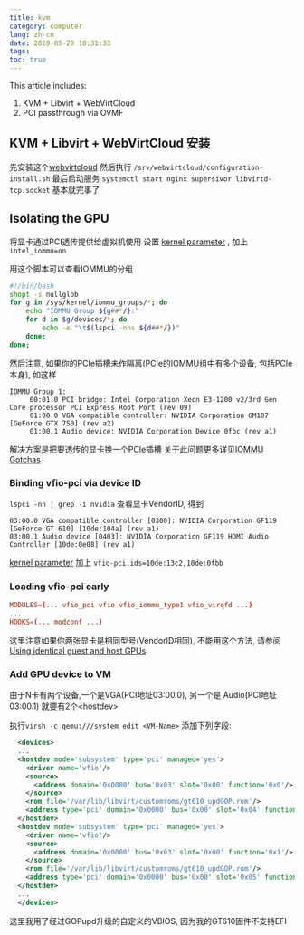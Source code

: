 ```yaml
---
title: kvm
category: computer
lang: zh-cn
date: 2020-05-20 10:31:33
tags:
toc: true
---
```


This article includes:
1. KVM + Libvirt + WebVirtCloud
2. PCI passthrough via OVMF

<!-- more -->

## KVM + Libvirt + WebVirtCloud 安装

先安装这个[webvirtcloud](https://github.com/magic0whi/aur-webvirtcloud-git)
然后执行 `/srv/webvirtcloud/configuration-install.sh`
最后启动服务 `systemctl start nginx supersivor libvirtd-tcp.socket`
基本就完事了

## Isolating the GPU

将显卡通过PCI透传提供给虚拟机使用
设置 [kernel parameter](https://wiki.archlinux.org/index.php/Kernel_parameter) , 加上 `intel_iommu=on`

用这个脚本可以查看IOMMU的分组
```bash check-iommu.sh
#!/bin/bash
shopt -s nullglob
for g in /sys/kernel/iommu_groups/*; do
    echo "IOMMU Group ${g##*/}:"
    for d in $g/devices/*; do
        echo -e "\t$(lspci -nns ${d##*/})"
    done;
done;
```

然后注意, 如果你的PCIe插槽未作隔离(PCIe的IOMMU组中有多个设备, 包括PCIe本身), 如这样
```
IOMMU Group 1:
	 00:01.0 PCI bridge: Intel Corporation Xeon E3-1200 v2/3rd Gen Core processor PCI Express Root Port (rev 09)
	 01:00.0 VGA compatible controller: NVIDIA Corporation GM107 [GeForce GTX 750] (rev a2)
	 01:00.1 Audio device: NVIDIA Corporation Device 0fbc (rev a1)
```
解决方案是把要透传的显卡换一个PCIe插槽
关于此问题更多详见[IOMMU Gotchas](https://wiki.archlinux.org/index.php/PCI_passthrough_via_OVMF#Gotchas)


### Binding vfio-pci via device ID

`lspci -nn | grep -i nvidia` 查看显卡VendorID, 得到
```
03:00.0 VGA compatible controller [0300]: NVIDIA Corporation GF119 [GeForce GT 610] [10de:104a] (rev a1)
03:00.1 Audio device [0403]: NVIDIA Corporation GF119 HDMI Audio Controller [10de:0e08] (rev a1)
```

[kernel parameter](https://wiki.archlinux.org/index.php/Kernel_parameter) 加上 `vfio-pci.ids=10de:13c2,10de:0fbb`

### Loading vfio-pci early

```conf /etc/mkinitcpio.conf
MODULES=(... vfio_pci vfio vfio_iommu_type1 vfio_virqfd ...)
...
HOOKS=(... modconf ...)
```

这里注意如果你两张显卡是相同型号(VendorID相同), 不能用这个方法, 请参阅[Using identical guest and host GPUs](https://wiki.archlinux.org/index.php/PCI_passthrough_via_OVMF#Using_identical_guest_and_host_GPUs)

### Add GPU device to VM

由于N卡有两个设备,一个是VGA(PCI地址03:00.0), 另一个是 Audio(PCI地址03:00.1)
就要有2个\<hostdev\>


执行`virsh -c qemu:///system edit <VM-Name>` 添加下列字段:
```xml
  <devices>
  ...
  <hostdev mode='subsystem' type='pci' managed='yes'>
    <driver name='vfio'/>
    <source>
      <address domain='0x0000' bus='0x03' slot='0x00' function='0x0'/>
    </source>
    <rom file='/var/lib/libvirt/customroms/gt610_updGOP.rom'/>
    <address type='pci' domain='0x0000' bus='0x00' slot='0x04' function='0x0'/>
  </hostdev>
  <hostdev mode='subsystem' type='pci' managed='yes'>
    <driver name='vfio'/>
    <source>
      <address domain='0x0000' bus='0x03' slot='0x00' function='0x1'/>
    </source>
    <rom file='/var/lib/libvirt/customroms/gt610_updGOP.rom'/>
    <address type='pci' domain='0x0000' bus='0x00' slot='0x05' function='0x0'/>
  </hostdev>
  ...
  </devices>
```

这里我用了经过GOPupd升级的自定义的VBIOS, 因为我的GT610固件不支持EFI